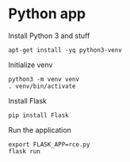 # Python app

Install Python 3 and stuff
```
apt-get install -yq python3-venv
```

Initialize venv
```
python3 -m venv venv
. venv/bin/activate
```

Install Flask
```
pip install Flask
```

Run the application
```
export FLASK_APP=rce.py
flask run
```

